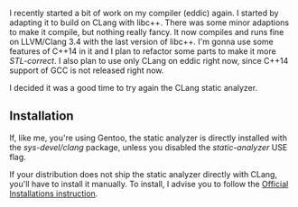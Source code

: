 I recently started a bit of work on my compiler (eddic) again. I started by adapting it to build on CLang with libc++. There was some minor adaptions to make it compile, but nothing really fancy. It now compiles and runs fine on LLVM/Clang 3.4 with the last version of libc++. I'm gonna use some features of C++14 in it and I plan to refactor some parts to make it more *STL-correct*. I also plan to use only CLang on eddic right now, since C++14 support of GCC is not released right now. 

I decided it was a good time to try again the CLang static analyzer. 

## Installation

If, like me, you're using Gentoo, the static analyzer is directly installed with the *sys-devel/clang* package, unless you disabled the *static-analyzer* USE flag. 

If your distribution does not ship the static analyzer directly with CLang, you'll have to install it manually. To install, I advise you to follow the [Official Installations instruction](http://clang-analyzer.llvm.org/installation.html). 